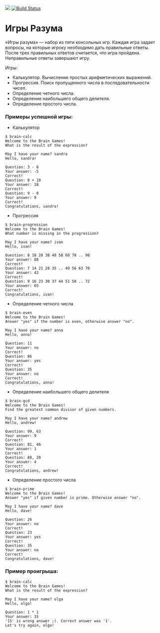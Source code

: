 
<a href="https://codeclimate.com/github/sandraLbdv/frontend-project-lvl1/maintainability"><img src="https://api.codeclimate.com/v1/badges/0ef45b38794327d912ed/maintainability" /></a> [![Build Status](https://travis-ci.org/sandraLbdv/frontend-project-lvl1.svg?branch=master)](https://travis-ci.org/sandraLbdv/frontend-project-lvl1)

# Игры Разума

«Игры разума» — набор из пяти консольных игр. Каждая игра задает вопросы, на которые игроку необходимо дать правильные ответы.
После трех правильных ответов считается, что игра пройдена. Неправильные ответы завершают игру.

Игры:
   - Калькулятор. Вычисление простых арифметических выражений.
   - Прогрессия. Поиск пропущенного числа в последовательности чисел.
   - Определение четного числа.
   - Определение наибольшего общего делителя.
   - Определение простого числа.

### Примеры успешной игры:

- Калькулятор

```
$ brain-calc
Welcome to the Brain Games!
What is the result of the expression?

May I have your name? sandra
Hello, sandra!

Question: 3 - 8
Your answer: -5
Correct!
Question: 8 + 10
Your answer: 18
Correct!
Question: 9 - 0
Your answer: 9
Correct!
Congratulations, sandra!
```

- Прогрессия

```
$ brain-progression
Welcome to the Brain Games!
What number is missing in the progression?

May I have your name? ivan
Hello, ivan!

Question: 8 18 28 38 48 58 68 78 .. 98
Your answer: 88
Correct!
Question: 7 14 21 28 35 .. 49 56 63 70
Your answer: 42
Correct!
Question: 9 16 23 30 37 44 51 58 .. 72
Your answer: 65
Correct!
Congratulations, ivan!
```

- Определение четного числа

```
$ brain-even
Welcome to the Brain Games!
Answer "yes" if the number is even, otherwise answer "no".

May I have your name? anna
Hello, anna!

Question: 11
Your answer: no
Correct!
Question: 86
Your answer: yes
Correct!
Question: 35
Your answer: no
Correct!
Congratulations, anna!
```

- Определение наибольшего общего делителя

```
$ brain-gcd
Welcome to the Brain Games!
Find the greatest common divisor of given numbers.

May I have your name? andrew
Hello, andrew!

Question: 99, 63
Your answer: 9
Correct!
Question: 81, 46
Your answer: 1
Correct!
Question: 88, 20
Your answer: 4
Correct!
Congratulations, andrew!
```

- Определение простого числа

```
$ brain-prime
Welcome to the Brain Games!
Answer "yes" if given number is prime. Otherwise answer "no".

May I have your name? dave
Hello, dave!

Question: 26
Your answer: no
Correct!
Question: 23
Your answer: yes
Correct!
Question: 35
Your answer: no
Correct!
Congratulations, dave!
```

### Пример проигрыша:

```
$ brain-calc
Welcome to the Brain Games!
What is the result of the expression?

May I have your name? olga
Hello, olga!

Question: 1 * 1
Your answer: 15
'15' is wrong answer ;(. Correct answer was '1'.
Let's try again, olga!
```
